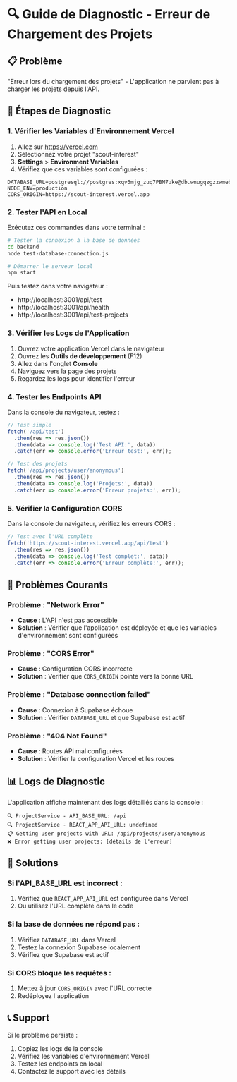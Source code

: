 # 🔍 Guide de Diagnostic - Erreur de Chargement des Projets

## 📋 Problème
"Erreur lors du chargement des projets" - L'application ne parvient pas à charger les projets depuis l'API.

## 🔧 Étapes de Diagnostic

### 1. Vérifier les Variables d'Environnement Vercel

1. Allez sur https://vercel.com
2. Sélectionnez votre projet "scout-interest"
3. **Settings** > **Environment Variables**
4. Vérifiez que ces variables sont configurées :

```
DATABASE_URL=postgresql://postgres:xqv6mjg_zuq7PBM7uke@db.wnugqzgzzwmebjjsfrns.supabase.co:5432/postgres
NODE_ENV=production
CORS_ORIGIN=https://scout-interest.vercel.app
```

### 2. Tester l'API en Local

Exécutez ces commandes dans votre terminal :

```bash
# Tester la connexion à la base de données
cd backend
node test-database-connection.js

# Démarrer le serveur local
npm start
```

Puis testez dans votre navigateur :
- http://localhost:3001/api/test
- http://localhost:3001/api/health
- http://localhost:3001/api/test-projects

### 3. Vérifier les Logs de l'Application

1. Ouvrez votre application Vercel dans le navigateur
2. Ouvrez les **Outils de développement** (F12)
3. Allez dans l'onglet **Console**
4. Naviguez vers la page des projets
5. Regardez les logs pour identifier l'erreur

### 4. Tester les Endpoints API

Dans la console du navigateur, testez :

```javascript
// Test simple
fetch('/api/test')
  .then(res => res.json())
  .then(data => console.log('Test API:', data))
  .catch(err => console.error('Erreur test:', err));

// Test des projets
fetch('/api/projects/user/anonymous')
  .then(res => res.json())
  .then(data => console.log('Projets:', data))
  .catch(err => console.error('Erreur projets:', err));
```

### 5. Vérifier la Configuration CORS

Dans la console du navigateur, vérifiez les erreurs CORS :

```javascript
// Test avec l'URL complète
fetch('https://scout-interest.vercel.app/api/test')
  .then(res => res.json())
  .then(data => console.log('Test complet:', data))
  .catch(err => console.error('Erreur complète:', err));
```

## 🐛 Problèmes Courants

### Problème : "Network Error"
- **Cause** : L'API n'est pas accessible
- **Solution** : Vérifier que l'application est déployée et que les variables d'environnement sont configurées

### Problème : "CORS Error"
- **Cause** : Configuration CORS incorrecte
- **Solution** : Vérifier que `CORS_ORIGIN` pointe vers la bonne URL

### Problème : "Database connection failed"
- **Cause** : Connexion à Supabase échoue
- **Solution** : Vérifier `DATABASE_URL` et que Supabase est actif

### Problème : "404 Not Found"
- **Cause** : Routes API mal configurées
- **Solution** : Vérifier la configuration Vercel et les routes

## 📊 Logs de Diagnostic

L'application affiche maintenant des logs détaillés dans la console :

```
🔍 ProjectService - API_BASE_URL: /api
🔍 ProjectService - REACT_APP_API_URL: undefined
📋 Getting user projects with URL: /api/projects/user/anonymous
❌ Error getting user projects: [détails de l'erreur]
```

## 🎯 Solutions

### Si l'API_BASE_URL est incorrect :
1. Vérifiez que `REACT_APP_API_URL` est configurée dans Vercel
2. Ou utilisez l'URL complète dans le code

### Si la base de données ne répond pas :
1. Vérifiez `DATABASE_URL` dans Vercel
2. Testez la connexion Supabase localement
3. Vérifiez que Supabase est actif

### Si CORS bloque les requêtes :
1. Mettez à jour `CORS_ORIGIN` avec l'URL correcte
2. Redéployez l'application

## 📞 Support

Si le problème persiste :
1. Copiez les logs de la console
2. Vérifiez les variables d'environnement Vercel
3. Testez les endpoints en local
4. Contactez le support avec les détails

